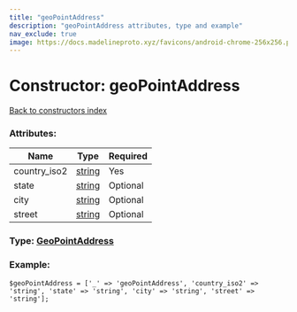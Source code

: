 ```yaml
---
title: "geoPointAddress"
description: "geoPointAddress attributes, type and example"
nav_exclude: true
image: https://docs.madelineproto.xyz/favicons/android-chrome-256x256.png
---
```

# Constructor: geoPointAddress  
[Back to constructors index](/API_docs/constructors/index.html)



### Attributes:

| Name     |    Type       | Required |
|----------|---------------|----------|
|country\_iso2|[string](/API_docs/types/string.html) | Yes|
|state|[string](/API_docs/types/string.html) | Optional|
|city|[string](/API_docs/types/string.html) | Optional|
|street|[string](/API_docs/types/string.html) | Optional|



### Type: [GeoPointAddress](/API_docs/types/GeoPointAddress.html)


### Example:

```
$geoPointAddress = ['_' => 'geoPointAddress', 'country_iso2' => 'string', 'state' => 'string', 'city' => 'string', 'street' => 'string'];
```  
